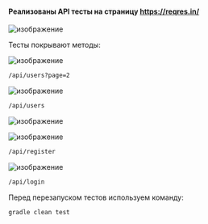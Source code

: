 #### Реализованы API тесты на страницу https://reqres.in/
![изображение](https://user-images.githubusercontent.com/118796374/226185228-39cd90d1-a52e-46b2-9ba4-8e853ef38110.png)

Тесты покрывают методы:

![изображение](https://user-images.githubusercontent.com/118796374/226185268-523557a7-bc1f-45f9-8c6d-bcdb6d210318.png)

```bash
/api/users?page=2
```

![изображение](https://user-images.githubusercontent.com/118796374/226185342-560fad41-5012-441e-b7be-dabc01fbe3cb.png)
```bash
/api/users
```

![изображение](https://user-images.githubusercontent.com/118796374/226185394-a47074c5-3fa8-4d56-b9bb-b22ecfca09dd.png)

![изображение](https://user-images.githubusercontent.com/118796374/226185432-f451e77d-f261-4bca-b17d-5d6a3bb31f5c.png)
```bash
/api/register
```
![изображение](https://user-images.githubusercontent.com/118796374/226185485-8e04099e-0a60-47f7-ac03-b32c96d2a806.png)
```bash
/api/login
```

Перед перезапуском тестов используем команду:
```bash
gradle clean test
```
